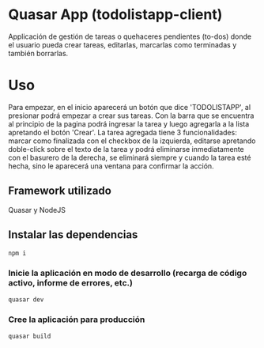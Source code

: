 # Quasar App (todolistapp-client)

Applicación de gestión de tareas o quehaceres pendientes (to-dos) donde el usuario pueda crear tareas, editarlas, marcarlas como terminadas y también borrarlas.

# Uso

Para empezar, en el inicio aparecerá un botón que dice 'TODOLISTAPP', al presionar podrá empezar a crear sus tareas.
Con la barra que se encuentra al principio de la pagina podrá ingresar la tarea y luego agregarla a la lista apretando el botón 'Crear'.
La tarea agregada tiene 3 funcionalidades: marcar como finalizada con el checkbox de la izquierda, editarse apretando doble-click sobre el texto de la tarea y podrá eliminarse inmediatamente con el basurero de la derecha, se eliminará siempre y cuando la tarea esté hecha, sino le aparecerá una ventana para confirmar la acción.

## Framework utilizado
Quasar y NodeJS

## Instalar las dependencias
```bash
npm i
```

### Inicie la aplicación en modo de desarrollo (recarga de código activo, informe de errores, etc.)
```bash
quasar dev
```

### Cree la aplicación para producción

```bash
quasar build
```
